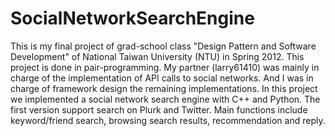 SocialNetworkSearchEngine
=========================

This is my final project of grad-school class "Design Pattern and Software Development" of National Taiwan University (NTU) in Spring 2012. This project is done in pair-programming. My partner (larry61410) was mainly in charge of the implementation of API calls to social networks. And I was in charge of framework design the remaining implementations. In this project we implemented a social network search engine with C++ and Python. The first version support search on Plurk and Twitter. Main functions include keyword/friend search, browsing search results, recommendation and reply.
